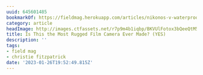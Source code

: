 ```yaml
---
uuid: 645601485
bookmarkOf: https://fieldmag.herokuapp.com/articles/nikonos-v-waterproof-film-camera-review
category: article
headImage: http://images.ctfassets.net/r7p9m4b1iqbp/BKVUlFotox3bQeeQtM5Ch/4488e38e6aedfeca39ebbf762571a09f/Christie-Fitzpatrick-nikonos-v-review-20.jpg?w=1000
title: Is This the Most Rugged Film Camera Ever Made? (YES)
description: ''
tags:
- field mag
- christie fitzpatrick
date: '2023-01-26T19:52:49.815Z'
---
```



